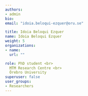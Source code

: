 ```yaml
---
authors:
- admin
bio: 
email: "idoia.beloqui-ezquer@oru.se"

title: Idoia Beloqui Ezquer
name: Idoia Beloqui Ezquer
weight: 5
organizations:
- name: 
  url: ""

role: PhD student <br> 
  MTM Research Centre <br>
  Örebro University
superuser: false
user_groups:
- Researchers
---
```



